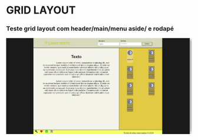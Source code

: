 # GRID LAYOUT  
### Teste grid layout com header/main/menu aside/ e rodapé

![](https://github.com/Romenildo/WEB/blob/main/Telas_de_Login/Img/grid_layout.JPG)
